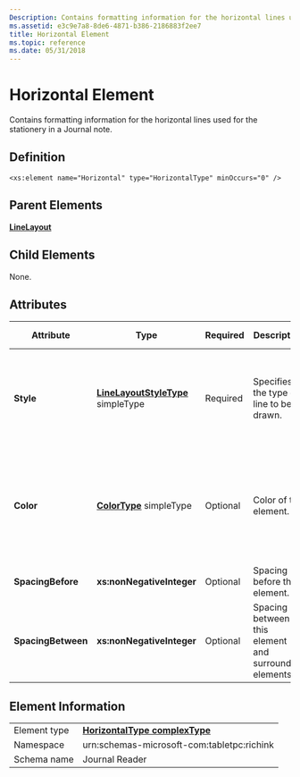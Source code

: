 ```yaml
---
Description: Contains formatting information for the horizontal lines used for the stationery in a Journal note.
ms.assetid: e3c9e7a8-8de6-4871-b386-2186883f2ee7
title: Horizontal Element
ms.topic: reference
ms.date: 05/31/2018
---
```


# Horizontal Element

Contains formatting information for the horizontal lines used for the stationery in a Journal note.

## Definition

``` syntax
<xs:element name="Horizontal" type="HorizontalType" minOccurs="0" />
```

## Parent Elements

[**LineLayout**](linelayout-element.md)

## Child Elements

None.

## Attributes



<table>
<colgroup>
<col style="width: 20%" />
<col style="width: 20%" />
<col style="width: 20%" />
<col style="width: 20%" />
<col style="width: 20%" />
</colgroup>
<thead>
<tr class="header">
<th>Attribute</th>
<th>Type</th>
<th>Required</th>
<th>Description</th>
<th>Possible Values</th>
</tr>
</thead>
<tbody>
<tr class="odd">
<td><strong>Style</strong></td>
<td><a href="linelayoutstyletype-simple-type"><strong>LineLayoutStyleType</strong></a> simpleType</td>
<td>Required</td>
<td>Specifies the type of line to be drawn.</td>
<td><ul>
<li>None</li>
<li>Solid</li>
<li>Dash</li>
<li>Dot</li>
<li>DashDot</li>
<li>DashDotDot</li>
<li>Double</li>
</ul></td>
</tr>
<tr class="even">
<td><strong>Color</strong></td>
<td><a href="colortype-simple-type"><strong>ColorType</strong></a> simpleType</td>
<td>Optional</td>
<td>Color of the element.</td>
<td>A hexadecimal RGB value. Matches the following regular expression: #[0-9a-zA-Z]{6}. For example, #4a79B5.<br/></td>
</tr>
<tr class="odd">
<td><strong>SpacingBefore</strong></td>
<td><strong>xs:nonNegativeInteger</strong></td>
<td>Optional</td>
<td>Spacing before the element.</td>
<td>Any non-negative integer.</td>
</tr>
<tr class="even">
<td><strong>SpacingBetween</strong></td>
<td><strong>xs:nonNegativeInteger</strong></td>
<td>Optional</td>
<td>Spacing between this element and surrounding elements.</td>
<td>Any non-negative integer.</td>
</tr>
</tbody>
</table>



 

## Element Information



|              |                                                                   |
|--------------|-------------------------------------------------------------------|
| Element type | [**HorizontalType complexType**](horizontaltype-complex-type.md) |
| Namespace    | urn:schemas-microsoft-com:tabletpc:richink                        |
| Schema name  | Journal Reader                                                    |



 

 

 




